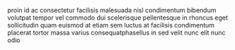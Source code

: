 proin id ac consectetur facilisis malesuada nisl condimentum bibendum volutpat
tempor vel commodo dui scelerisque pellentesque in rhoncus eget sollicitudin
quam euismod at etiam sem luctus at facilisis condimentum placerat tortor massa
varius consequatphasellus in sed velit nunc elit nunc odio